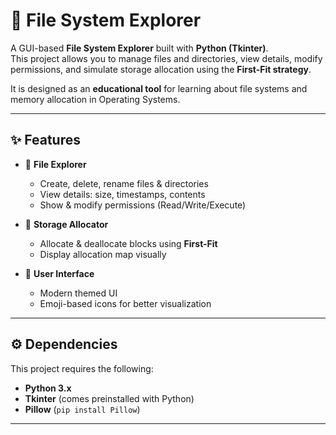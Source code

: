 # 🌿 File System Explorer

A GUI-based **File System Explorer** built with **Python (Tkinter)**.  
This project allows you to manage files and directories, view details, modify permissions, and simulate storage allocation using the **First-Fit strategy**.  

It is designed as an **educational tool** for learning about file systems and memory allocation in Operating Systems.

---

## ✨ Features
- 📂 **File Explorer**
  - Create, delete, rename files & directories
  - View details: size, timestamps, contents
  - Show & modify permissions (Read/Write/Execute)

- 💾 **Storage Allocator**
  - Allocate & deallocate blocks using **First-Fit**
  - Display allocation map visually

- 🎨 **User Interface**
  - Modern themed UI
  - Emoji-based icons for better visualization

---

## ⚙️ Dependencies

This project requires the following:

- **Python 3.x**
- **Tkinter** (comes preinstalled with Python)
- **Pillow** (`pip install Pillow`)


---



